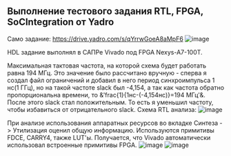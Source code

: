 ## Выполнение тестового задания RTL, FPGA, SoCIntegration от Yadro
Само задание: https://drive.yadro.com/s/qYrrwGoeA8aMpF6
![image](https://github.com/user-attachments/assets/74266a5a-e216-4861-9407-5a0ca43643f9)

HDL задание выполнял в САПРе Vivado под FPGA Nexys-A7-100T.

Максимальная тактовая частота, на которой схема будет работать равна 194 МГц. Это значение было рассчитано вручную - сперва я создал файл ограничений и добавил в него период синхроимпульса 1 нс(1 ГГц), но на такой частоте slack был -4,154, а так как частота обратно пропорциональна времени, то &'frac{1}{1нс-(-4,154нс)}=194 МГц'&. После этого slack стал положительным. То есть я уменьшил частоту, чтобы избавиться от отрицательного slack.
Схема RTL анализа:
![image](https://github.com/user-attachments/assets/67642475-4512-460d-bbba-0fef027b37db)

При анализе использования аппаратных ресурсов во вкладке Синтеза -> Утилизация оценил общую информацию. Используются примитивы FDCE, CARRY4, также LUT'ы. Получается, что Vivado автоматически использовал встроенные примитивы FPGA.
![image](https://github.com/user-attachments/assets/cd4e6577-dc47-4c9a-a74b-97d13ec88556)
![image](https://github.com/user-attachments/assets/e7c52c0f-1843-4ad8-9cfa-6da627ebf88c)


